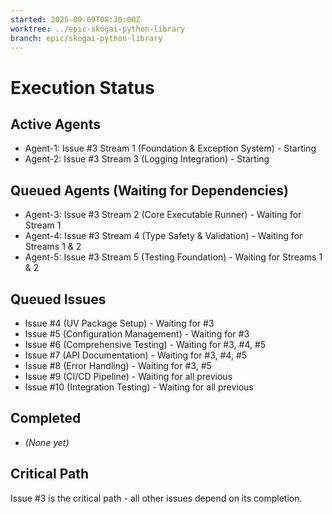 ```yaml
---
started: 2025-09-09T08:30:00Z
worktree: ../epic-skogai-python-library
branch: epic/skogai-python-library
---
```


# Execution Status

## Active Agents
- Agent-1: Issue #3 Stream 1 (Foundation & Exception System) - Starting
- Agent-2: Issue #3 Stream 3 (Logging Integration) - Starting

## Queued Agents (Waiting for Dependencies)
- Agent-3: Issue #3 Stream 2 (Core Executable Runner) - Waiting for Stream 1
- Agent-4: Issue #3 Stream 4 (Type Safety & Validation) - Waiting for Streams 1 & 2
- Agent-5: Issue #3 Stream 5 (Testing Foundation) - Waiting for Streams 1 & 2

## Queued Issues
- Issue #4 (UV Package Setup) - Waiting for #3
- Issue #5 (Configuration Management) - Waiting for #3
- Issue #6 (Comprehensive Testing) - Waiting for #3, #4, #5
- Issue #7 (API Documentation) - Waiting for #3, #4, #5
- Issue #8 (Error Handling) - Waiting for #3, #5
- Issue #9 (CI/CD Pipeline) - Waiting for all previous
- Issue #10 (Integration Testing) - Waiting for all previous

## Completed
- *(None yet)*

## Critical Path
Issue #3 is the critical path - all other issues depend on its completion.